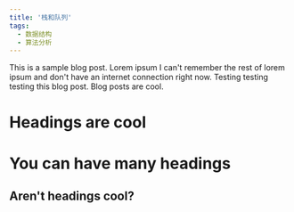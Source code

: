 ```yaml
---
title: '栈和队列'
tags:
  - 数据结构
  - 算法分析
---
```


This is a sample blog post. Lorem ipsum I can't remember the rest of lorem ipsum and don't have an internet connection right now. Testing testing testing this blog post. Blog posts are cool.

Headings are cool
======

You can have many headings
======

Aren't headings cool?
------